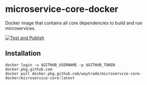 # microservice-core-docker

Docker image that contains all core dependencies to build and run microservices.

[![Test and Publish](https://github.com/waytrade/microservice-core-docker/actions/workflows/publish.yml/badge.svg)](https://github.com/waytrade/microservice-core-docker/actions/workflows/publish.yml)

## Installation
  ```
  docker login -u $GITHUB_USERNAME -p $GITHUB_TOKEN docker.pkg.github.com
  docker pull docker.pkg.github.com/waytrade/microservice-core-docker/microservice-core:latest
  ```